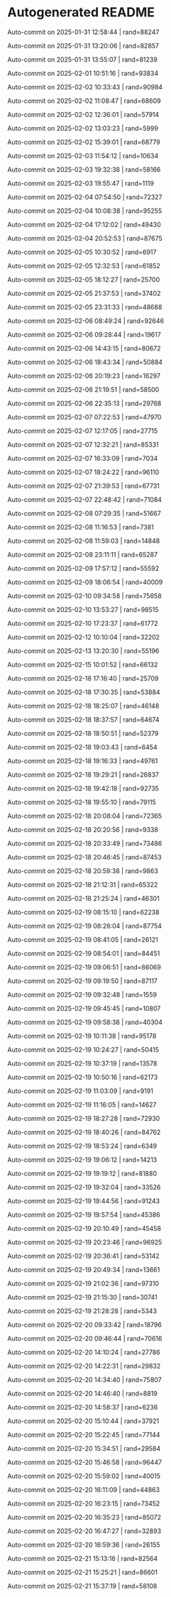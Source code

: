 # Autogenerated README

Auto-commit on 2025-01-31 12:58:44 | rand=88247

Auto-commit on 2025-01-31 13:20:06 | rand=82857

Auto-commit on 2025-01-31 13:55:07 | rand=81239

Auto-commit on 2025-02-01 10:51:16 | rand=93834

Auto-commit on 2025-02-02 10:33:43 | rand=90984

Auto-commit on 2025-02-02 11:08:47 | rand=68609

Auto-commit on 2025-02-02 12:36:01 | rand=57914

Auto-commit on 2025-02-02 13:03:23 | rand=5999

Auto-commit on 2025-02-02 15:39:01 | rand=68779

Auto-commit on 2025-02-03 11:54:12 | rand=10634

Auto-commit on 2025-02-03 19:32:38 | rand=58166

Auto-commit on 2025-02-03 19:55:47 | rand=1119

Auto-commit on 2025-02-04 07:54:50 | rand=72327

Auto-commit on 2025-02-04 10:08:38 | rand=95255

Auto-commit on 2025-02-04 17:12:02 | rand=49430

Auto-commit on 2025-02-04 20:52:53 | rand=87675

Auto-commit on 2025-02-05 10:30:52 | rand=6917

Auto-commit on 2025-02-05 12:32:53 | rand=61852

Auto-commit on 2025-02-05 18:12:27 | rand=25700

Auto-commit on 2025-02-05 21:37:53 | rand=37402

Auto-commit on 2025-02-05 23:31:33 | rand=48688

Auto-commit on 2025-02-06 08:49:24 | rand=92646

Auto-commit on 2025-02-06 09:28:44 | rand=19617

Auto-commit on 2025-02-06 14:43:15 | rand=80672

Auto-commit on 2025-02-06 18:43:34 | rand=50884

Auto-commit on 2025-02-06 20:19:23 | rand=16297

Auto-commit on 2025-02-06 21:19:51 | rand=58500

Auto-commit on 2025-02-06 22:35:13 | rand=29768

Auto-commit on 2025-02-07 07:22:53 | rand=47970

Auto-commit on 2025-02-07 12:17:05 | rand=27715

Auto-commit on 2025-02-07 12:32:21 | rand=85331

Auto-commit on 2025-02-07 16:33:09 | rand=7034

Auto-commit on 2025-02-07 18:24:22 | rand=96110

Auto-commit on 2025-02-07 21:39:53 | rand=67731

Auto-commit on 2025-02-07 22:48:42 | rand=71084

Auto-commit on 2025-02-08 07:29:35 | rand=51667

Auto-commit on 2025-02-08 11:16:53 | rand=7381

Auto-commit on 2025-02-08 11:59:03 | rand=14848

Auto-commit on 2025-02-08 23:11:11 | rand=65287

Auto-commit on 2025-02-09 17:57:12 | rand=55592

Auto-commit on 2025-02-09 18:06:54 | rand=40009

Auto-commit on 2025-02-10 09:34:58 | rand=75658

Auto-commit on 2025-02-10 13:53:27 | rand=98515

Auto-commit on 2025-02-10 17:23:37 | rand=61772

Auto-commit on 2025-02-12 10:10:04 | rand=32202

Auto-commit on 2025-02-13 13:20:30 | rand=55196

Auto-commit on 2025-02-15 10:01:52 | rand=66132

Auto-commit on 2025-02-18 17:16:40 | rand=25709

Auto-commit on 2025-02-18 17:30:35 | rand=53884

Auto-commit on 2025-02-18 18:25:07 | rand=46148

Auto-commit on 2025-02-18 18:37:57 | rand=64674

Auto-commit on 2025-02-18 18:50:51 | rand=52379

Auto-commit on 2025-02-18 19:03:43 | rand=6454

Auto-commit on 2025-02-18 19:16:33 | rand=49761

Auto-commit on 2025-02-18 19:29:21 | rand=26837

Auto-commit on 2025-02-18 19:42:18 | rand=92735

Auto-commit on 2025-02-18 19:55:10 | rand=79115

Auto-commit on 2025-02-18 20:08:04 | rand=72365

Auto-commit on 2025-02-18 20:20:56 | rand=9338

Auto-commit on 2025-02-18 20:33:49 | rand=73486

Auto-commit on 2025-02-18 20:46:45 | rand=87453

Auto-commit on 2025-02-18 20:59:38 | rand=9863

Auto-commit on 2025-02-18 21:12:31 | rand=65322

Auto-commit on 2025-02-18 21:25:24 | rand=46301

Auto-commit on 2025-02-19 08:15:10 | rand=62238

Auto-commit on 2025-02-19 08:28:04 | rand=87754

Auto-commit on 2025-02-19 08:41:05 | rand=26121

Auto-commit on 2025-02-19 08:54:01 | rand=84451

Auto-commit on 2025-02-19 09:06:51 | rand=86069

Auto-commit on 2025-02-19 09:19:50 | rand=87117

Auto-commit on 2025-02-19 09:32:48 | rand=1559

Auto-commit on 2025-02-19 09:45:45 | rand=10807

Auto-commit on 2025-02-19 09:58:38 | rand=40304

Auto-commit on 2025-02-19 10:11:38 | rand=95178

Auto-commit on 2025-02-19 10:24:27 | rand=50415

Auto-commit on 2025-02-19 10:37:19 | rand=13578

Auto-commit on 2025-02-19 10:50:16 | rand=62173

Auto-commit on 2025-02-19 11:03:09 | rand=9191

Auto-commit on 2025-02-19 11:16:05 | rand=14627

Auto-commit on 2025-02-19 18:27:28 | rand=72930

Auto-commit on 2025-02-19 18:40:26 | rand=84762

Auto-commit on 2025-02-19 18:53:24 | rand=6349

Auto-commit on 2025-02-19 19:06:12 | rand=14213

Auto-commit on 2025-02-19 19:19:12 | rand=81880

Auto-commit on 2025-02-19 19:32:04 | rand=33526

Auto-commit on 2025-02-19 19:44:56 | rand=91243

Auto-commit on 2025-02-19 19:57:54 | rand=45386

Auto-commit on 2025-02-19 20:10:49 | rand=45458

Auto-commit on 2025-02-19 20:23:46 | rand=96925

Auto-commit on 2025-02-19 20:36:41 | rand=53142

Auto-commit on 2025-02-19 20:49:34 | rand=13661

Auto-commit on 2025-02-19 21:02:36 | rand=97310

Auto-commit on 2025-02-19 21:15:30 | rand=30741

Auto-commit on 2025-02-19 21:28:28 | rand=5343

Auto-commit on 2025-02-20 09:33:42 | rand=18796

Auto-commit on 2025-02-20 09:46:44 | rand=70616

Auto-commit on 2025-02-20 14:10:24 | rand=27786

Auto-commit on 2025-02-20 14:22:31 | rand=29832

Auto-commit on 2025-02-20 14:34:40 | rand=75807

Auto-commit on 2025-02-20 14:46:40 | rand=8819

Auto-commit on 2025-02-20 14:58:37 | rand=6236

Auto-commit on 2025-02-20 15:10:44 | rand=37921

Auto-commit on 2025-02-20 15:22:45 | rand=77144

Auto-commit on 2025-02-20 15:34:51 | rand=29584

Auto-commit on 2025-02-20 15:46:58 | rand=96447

Auto-commit on 2025-02-20 15:59:02 | rand=40015

Auto-commit on 2025-02-20 16:11:09 | rand=44863

Auto-commit on 2025-02-20 16:23:15 | rand=73452

Auto-commit on 2025-02-20 16:35:23 | rand=85072

Auto-commit on 2025-02-20 16:47:27 | rand=32893

Auto-commit on 2025-02-20 16:59:36 | rand=26155

Auto-commit on 2025-02-21 15:13:16 | rand=82564

Auto-commit on 2025-02-21 15:25:21 | rand=86601

Auto-commit on 2025-02-21 15:37:19 | rand=58108
